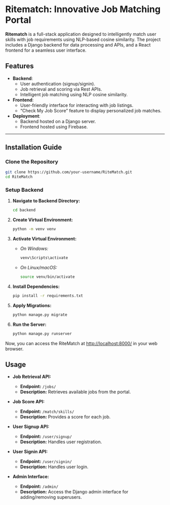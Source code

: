 # **Ritematch: Innovative Job Matching Portal**

**Ritematch** is a full-stack application designed to intelligently match user skills with job requirements using NLP-based cosine similarity. The project includes a Django backend for data processing and APIs, and a React frontend for a seamless user interface.

## **Features**
- **Backend**:
  - User authentication (signup/signin).
  - Job retrieval and scoring via Rest APIs.
  - Intelligent job matching using NLP cosine similarity.
- **Frontend**:
  - User-friendly interface for interacting with job listings.
  - “Check My Job Score” feature to display personalized job matches.
- **Deployment**:
  - Backend hosted on a Django server.
  - Frontend hosted using Firebase.

---

## **Installation Guide**

### **Clone the Repository**
```bash
git clone https://github.com/your-username/RiteMatch.git
cd RiteMatch
```

### **Setup Backend**
1. **Navigate to Backend Directory:**
   ```bash
   cd backend
   ```
2. **Create Virtual Environment:**

    ```bash
    python -m venv venv
    ```

3. **Activate Virtual Environment:**

    - *On Windows:*
      ```bash
      venv\Scripts\activate
      ```
    - *On Linux/macOS:*
      ```bash
      source venv/bin/activate
      ```

4. **Install Dependencies:**

    ```bash
    pip install -r requirements.txt
    ```

5. **Apply Migrations:**

    ```bash
    python manage.py migrate
    ```

6. **Run the Server:**

    ```bash
    python manage.py runserver
    ```

Now, you can access the RiteMatch at [http://localhost:8000/](http://localhost:8000/) in your web browser.

## Usage

- **Job Retrieval API:**
  - **Endpoint:** `/jobs/`
  - **Description:** Retrieves available jobs from the portal.

- **Job Score API:**
  - **Endpoint:** `/match/skills/`
  - **Description:** Provides a score for each job.
    
- **User Signup API:**
  - **Endpoint:** `/user/signup/`
  - **Description:** Handles user registration.

- **User Signin API:**
  - **Endpoint:** `/user/signin/`
  - **Description:** Handles user login.

- **Admin Interface:**
  - **Endpoint:** `/admin/`
  - **Description:** Access the Django admin interface for adding/removing superusers.
